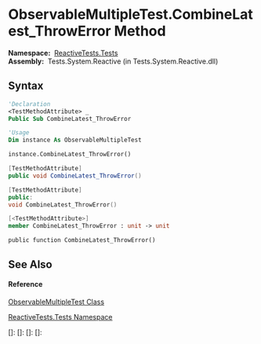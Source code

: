 # ObservableMultipleTest.CombineLatest\_ThrowError Method

**Namespace:**  [ReactiveTests.Tests](ReactiveTests.Tests\ReactiveTests.Tests.md)  
**Assembly:**  Tests.System.Reactive (in Tests.System.Reactive.dll)

## Syntax

```vb
'Declaration
<TestMethodAttribute> _
Public Sub CombineLatest_ThrowError
```

```vb
'Usage
Dim instance As ObservableMultipleTest

instance.CombineLatest_ThrowError()
```

```csharp
[TestMethodAttribute]
public void CombineLatest_ThrowError()
```

```c++
[TestMethodAttribute]
public:
void CombineLatest_ThrowError()
```

```fsharp
[<TestMethodAttribute>]
member CombineLatest_ThrowError : unit -> unit 
```

```jscript
public function CombineLatest_ThrowError()
```

## See Also

#### Reference

[ObservableMultipleTest Class](ObservableMultipleTest\ObservableMultipleTest.md)

[ReactiveTests.Tests Namespace](ReactiveTests.Tests\ReactiveTests.Tests.md)

[]: 
[]: 
[]: 
[]: 